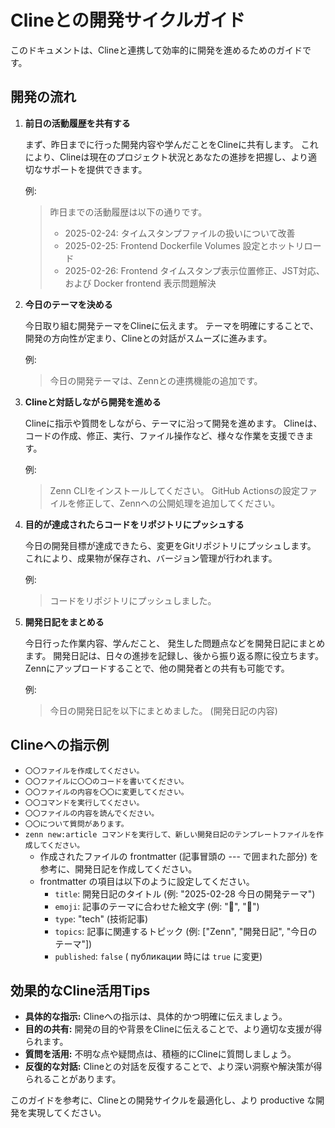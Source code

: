 # Clineとの開発サイクルガイド

このドキュメントは、Clineと連携して効率的に開発を進めるためのガイドです。

## 開発の流れ

1.  **前日の活動履歴を共有する**

    まず、昨日までに行った開発内容や学んだことをClineに共有します。
    これにより、Clineは現在のプロジェクト状況とあなたの進捗を把握し、より適切なサポートを提供できます。

    例:
    > 昨日までの活動履歴は以下の通りです。
    > * 2025-02-24: タイムスタンプファイルの扱いについて改善
    > * 2025-02-25: Frontend Dockerfile Volumes 設定とホットリロード
    > * 2025-02-26: Frontend タイムスタンプ表示位置修正、JST対応、および Docker frontend 表示問題解決

2.  **今日のテーマを決める**

    今日取り組む開発テーマをClineに伝えます。
    テーマを明確にすることで、開発の方向性が定まり、Clineとの対話がスムーズに進みます。

    例:
    > 今日の開発テーマは、Zennとの連携機能の追加です。

3.  **Clineと対話しながら開発を進める**

    Clineに指示や質問をしながら、テーマに沿って開発を進めます。
    Clineは、コードの作成、修正、実行、ファイル操作など、様々な作業を支援できます。

    例:
    > Zenn CLIをインストールしてください。
    > GitHub Actionsの設定ファイルを修正して、Zennへの公開処理を追加してください。

4.  **目的が達成されたらコードをリポジトリにプッシュする**

    今日の開発目標が達成できたら、変更をGitリポジトリにプッシュします。
    これにより、成果物が保存され、バージョン管理が行われます。

    例:
    > コードをリポジトリにプッシュしました。

5.  **開発日記をまとめる**

    今日行った作業内容、学んだこと、 発生した問題点などを開発日記にまとめます。
    開発日記は、日々の進捗を記録し、後から振り返る際に役立ちます。
    Zennにアップロードすることで、他の開発者との共有も可能です。

    例:
    > 今日の開発日記を以下にまとめました。
    > (開発日記の内容)

## Clineへの指示例

*   `〇〇ファイルを作成してください。`
*   `〇〇ファイルに〇〇のコードを書いてください。`
*   `〇〇ファイルの内容を〇〇に変更してください。`
*   `〇〇コマンドを実行してください。`
*   `〇〇ファイルの内容を読んでください。`
*   `〇〇について質問があります。`
*   `zenn new:article コマンドを実行して、新しい開発日記のテンプレートファイルを作成してください。`
    *   作成されたファイルの frontmatter (記事冒頭の --- で囲まれた部分) を参考に、開発日記を作成してください。
    *   frontmatter の項目は以下のように設定してください。
        *   `title`: 開発日記のタイトル (例: "2025-02-28 今日の開発テーマ")
        *   `emoji`:  記事のテーマに合わせた絵文字 (例: "📝", "🚀")
        *   `type`:  "tech" (技術記事)
        *   `topics`:  記事に関連するトピック (例: ["Zenn", "開発日記", "今日のテーマ"])
        *   `published`:  `false` ( публикации 時には `true` に変更)

## 効果的なCline活用Tips

*   **具体的な指示:** Clineへの指示は、具体的かつ明確に伝えましょう。
*   **目的の共有:**  開発の目的や背景をClineに伝えることで、より適切な支援が得られます。
*   **質問を活用:**  不明な点や疑問点は、積極的にClineに質問しましょう。
*   **反復的な対話:**  Clineとの対話を反復することで、より深い洞察や解決策が得られることがあります。

このガイドを参考に、Clineとの開発サイクルを最適化し、より productive な開発を実現してください。

